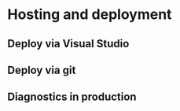 # Hosting and deployment

## Deploy via Visual Studio

## Deploy via git

## Diagnostics in production
